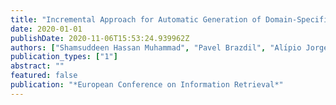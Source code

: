 ```yaml
---
title: "Incremental Approach for Automatic Generation of Domain-Specific Sentiment Lexicon"
date: 2020-01-01
publishDate: 2020-11-06T15:53:24.939962Z
authors: ["Shamsuddeen Hassan Muhammad", "Pavel Brazdil", "Alı́pio Jorge"]
publication_types: ["1"]
abstract: ""
featured: false
publication: "*European Conference on Information Retrieval*"
---
```



